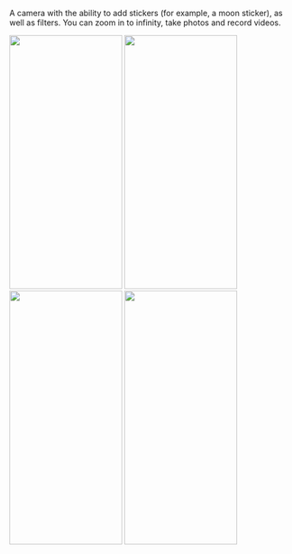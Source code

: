 A camera with the ability to add stickers (for example, a moon sticker), as well as filters. You can zoom in to infinity, take photos and record videos.

<img src="https://github.com/Yudnikov-Leonid/ShaCamera/assets/146124751/69642126-141b-48be-bc17-407c790e1adb" width="200" height="450">
<img src="https://github.com/Yudnikov-Leonid/ShaCamera/assets/146124751/05f0bc0c-2f67-4c50-8574-d842bdb71a33" width="200" height="450">
<img src="https://github.com/Yudnikov-Leonid/ShaCamera/assets/146124751/661af47f-4c45-4508-901d-09442d886316" width="200" height="450">
<img src="https://github.com/Yudnikov-Leonid/ShaCamera/assets/146124751/d5cdc307-1820-46fb-acf6-264ddf7f6f28" width="200" height="450">
